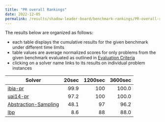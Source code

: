 ```yaml
---
title: "PR overall Rankings"
date: 2022-12-05
permalink: /results/shadow-leader-board/benchmark-rankings/PR-overall-rankings
---
```




The results below are organized as follows:
- each table displays the cumulative results for the given benchmark under different time limits
- table values are average normalized scores for only problems from the given benchmark evaluated as outlined in [Evaluation Criteria](https://uaicompetition.github.io/uci-2022/results/evaluation-criteria/)
- clicking on a solver name links to its results on individual problem instances


|                                 Solver                                  | 20sec | 1200sec | 3600sec |
| ----------------------------------------------------------------------- | ----: | ------: | ------: |
| [ibia-pr](../solver-scores/ibia-pr-scores.md)                           |  99.9 |     100 |   100.0 |
| [uai14-pr](../solver-scores/uai14-pr-scores.md)                         |  97.2 |     100 |   100.0 |
| [Abstraction-Sampling](../solver-scores/Abstraction-Sampling-scores.md) |  48.1 |      97 |    96.2 |
| [lbp](../solver-scores/lbp-scores.md)                                   |   8.6 |      88 |    88.0 |

